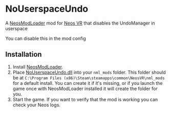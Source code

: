 # NoUserspaceUndo

A [NeosModLoader](https://github.com/zkxs/NeosModLoader) mod for [Neos VR](https://neos.com/) that disables the UndoManager in userspace

You can disable this in the mod config

## Installation
1. Install [NeosModLoader](https://github.com/zkxs/NeosModLoader).
1. Place [NoUserspaceUndo.dll](https://github.com/badhaloninja/NoUserspaceUndo/releases/latest/download/NoUserspaceUndo.dll) into your `nml_mods` folder. This folder should be at `C:\Program Files (x86)\Steam\steamapps\common\NeosVR\nml_mods` for a default install. You can create it if it's missing, or if you launch the game once with NeosModLoader installed it will create the folder for you.
1. Start the game. If you want to verify that the mod is working you can check your Neos logs.
